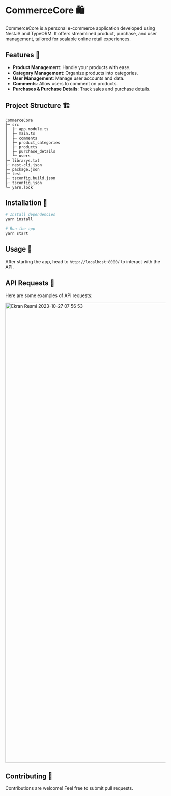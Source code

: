 # CommerceCore 🛍️

CommerceCore is a personal e-commerce application developed using NestJS and TypeORM. It offers streamlined product, purchase, and user management, tailored for scalable online retail experiences.

## Features 🌟

- **Product Management**: Handle your products with ease.
- **Category Management**: Organize products into categories.
- **User Management**: Manage user accounts and data.
- **Comments**: Allow users to comment on products.
- **Purchases & Purchase Details**: Track sales and purchase details.

## Project Structure 🏗️

```
CommerceCore
├─ src
│  ├─ app.module.ts
│  ├─ main.ts
│  ├─ comments
│  ├─ product_categories
│  ├─ products
│  ├─ purchase_details
│  └─ users
├─ librarys.txt
├─ nest-cli.json
├─ package.json
├─ test
├─ tsconfig.build.json
├─ tsconfig.json
└─ yarn.lock
```

## Installation 💾

```bash
# Install dependencies
yarn install

# Run the app
yarn start
```

## Usage 🚀

After starting the app, head to `http://localhost:8000/` to interact with the API.

## API Requests 📡

Here are some examples of API requests:

<img width="1440" alt="Ekran Resmi 2023-10-27 07 56 53" src="/backend/imgs/api-1.png">

## Contributing 🤝

Contributions are welcome! Feel free to submit pull requests.
